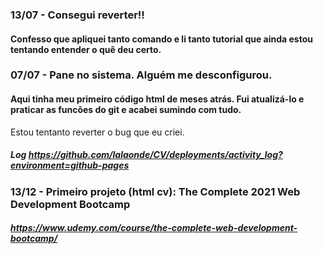 ### 13/07 - Consegui reverter!! 
#### Confesso que apliquei tanto comando e li tanto tutorial que ainda estou tentando entender o quê deu certo. 

### 07/07 - Pane no sistema. Alguém me desconfigurou. 
#### Aqui tinha meu primeiro código html de meses atrás. Fui atualizá-lo e praticar as funcões do git e acabei sumindo com tudo. 
Estou tentanto reverter o bug que eu criei.  
##### Log https://github.com/lalaonde/CV/deployments/activity_log?environment=github-pages

### 13/12 - Primeiro projeto (html cv): The Complete 2021 Web Development Bootcamp
##### https://www.udemy.com/course/the-complete-web-development-bootcamp/ 
